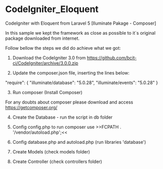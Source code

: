 


# CodeIgniter_Eloquent
CodeIgniter with Eloquent from Laravel 5 [Iluminate Pakage - Composer]

In this sample we kept the framework as close as possíble to it´s original package downloaded from internet.

Follow bellow the steps we did do achieve what we got:

1. Download the CodeIgniter 3.0 from https://github.com/bcit-ci/CodeIgniter/archive/3.0.0.zip

2. Update the composer.json file, inserting the lines below:

"require": {
                "illuminate/database": "5.0.28",
                "illuminate/events": "5.0.28"
        }
        
3. Run composer (Install Composer)

  For any doubts about composer please download and access https://getcomposer.org/
  
4. Create the Database - run the script in db folder

5. Config config.php to run composer use >>FCPATH . '/vendor/autoload.php';<<

6. Config database.php and autoload.php (run libraries 'database')

7. Create Models (check models folder)

8. Create Controller (check controllers folder)


    
